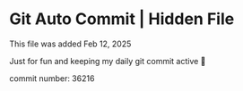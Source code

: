 # Git Auto Commit | Hidden File

This file was added Feb 12, 2025

Just for fun and keeping my daily git commit active 🤪

commit number: 36216

